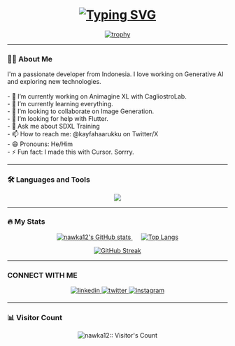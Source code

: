 <!-- Hi, I'm nawka12! 👋 -->
<h1 align="center">
  <a href="https://git.io/typing-svg">
    <img src="https://readme-typing-svg.demolab.com?font=Fira+Code&weight=700&size=40&pause=1000&color=F70000&background=00000000&random=false&width=435&lines=Hi%2C+I'm+KayfaHaarukku!+%F0%9F%91%8B" alt="Typing SVG" />
  </a>
</h1>

<p align="center">
  <a href="https://github.com/nawka12">
    <img src="https://github-profile-trophy.vercel.app/?username=nawka12&theme=dracula&no-frame=false&no-bg=true&margin-w=4" alt="trophy" />
  </a>
</p>

---

### 👨‍💻 About Me

<p align="left">
  I'm a passionate developer from Indonesia. I love working on Generative AI and exploring new technologies.
  <br /><br />
  - 🔭 I’m currently working on Animagine XL with CagliostroLab.
  <br />
  - 🌱 I’m currently learning everything.
  <br />
  - 👯 I’m looking to collaborate on Image Generation.
  <br />
  - 🤔 I’m looking for help with Flutter.
  <br />
  - 💬 Ask me about SDXL Training
  <br />
  - 📫 How to reach me: @kayfahaarukku on Twitter/X
  <br />
  - 😄 Pronouns: He/Him
  <br />
  - ⚡ Fun fact: I made this with Cursor. Sorrry.
</p>

---

### 🛠 Languages and Tools

<p align="center">
  <a href="https://skillicons.dev">
    <img src="https://skillicons.dev/icons?i=js,nextjs,nodejs,express,flutter,mysql,docker,git,github,vscode&perline=4" />
  </a>
</p>

---

### 🔥 My Stats

<p align="center">
  <a href="https://github.com/anuraghazra/github-readme-stats">
    <img src="https://github-readme-stats.vercel.app/api?username=nawka12&show_icons=true&theme=dracula" alt="nawka12's GitHub stats" />
  </a>
  &nbsp;&nbsp;&nbsp;&nbsp;
  <a href="https://github.com/anuraghazra/github-readme-stats">
    <img src="https://github-readme-stats.vercel.app/api/top-langs/?username=nawka12&layout=compact&theme=dracula" alt="Top Langs" />
  </a>
</p>

<p align="center">
  <a href="https://git.io/streak-stats">
    <img src="http://github-readme-streak-stats.herokuapp.com?user=nawka12&theme=dracula&hide_border=true" alt="GitHub Streak" />
  </a>
</p>

---

### CONNECT WITH ME

<p align="center">
<a href="https://www.linkedin.com/in/your_username" target="_blank">
<img src=https://img.shields.io/badge/linkedin-%230077B5.svg?&style=for-the-badge&logo=linkedin&logoColor=white alt=linkedin style="margin-bottom: 5px;" />
</a>
<a href="https://twitter.com/kayfahaarukku" target="_blank">
<img src=https://img.shields.io/badge/twitter-%2300acee.svg?&style=for-the-badge&logo=twitter&logoColor=white alt=twitter style="margin-bottom: 5px;" />
</a>
<a href="https://instagram.com/kayfahaarukku" target="_blank">
<img src=https://img.shields.io/badge/instagram-%23000000.svg?&style=for-the-badge&logo=instagram&logoColor=white alt=instagram style="margin-bottom: 5px;" />
</a>
</p>

---

### 📊 Visitor Count

<p align="center">
  <img src="https://profile-counter.glitch.me/nawka12/count.svg" alt="nawka12:: Visitor's Count" />
</p>
